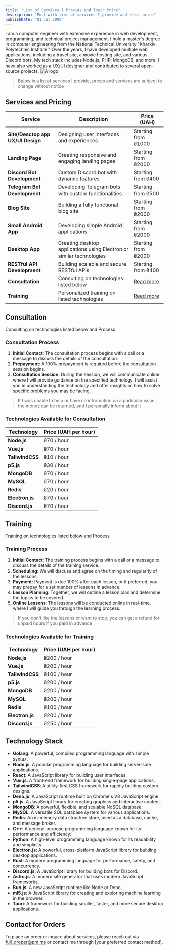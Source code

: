 ```yaml
---
title: "List of Services I Provide and Their Price"
description: "Post with list of services I provide and their price"
publishDate: "01 Jul 2000"
---
```


I am a computer engineer with extensive experience in web development, programming, and technical project management. I hold a master's degree in computer engineering from the National Technical University "Kharkiv Polytechnic Institute." Over the years, I have developed multiple web applications, including a travel site, a movie hosting site, and various Discord bots. My tech stack includes Node.js, PHP, MongoDB, and more. I have also worked as a UX/UI designer and contributed to several open-source projects.
![A logo](@/assets/about-astro.png)
> Below is a list of services I provide, prices and services are subject to change without notice


## Services and Pricing

| **Service**                       | **Description**                                                      | **Price (UAH)** |
|-----------------------------------|----------------------------------------------------------------------|-----------------|
| **Site/Desctop app UX/UI Design** | Designing user interfaces and experiences                            | Starting from ₴1000 |
| **Landing Page**                  | Creating responsive and engaging landing pages                       | Starting from ₴2000 |
| **Discord Bot Development**       | Custom Discord bot with dynamic features                             | Starting from ₴400 |
| **Telegram Bot Development**      | Developing Telegram bots with custom functionalities                 | Starting from ₴500 |
| **Blog Site**                     | Building a fully functional blog site                                | Starting from ₴2000 |
| **Small Android App**             | Developing simple Android applications                               | Starting from ₴2000 |
| **Desktop App**                   | Creating desktop applications using Electron or similar technologies | Starting from ₴2000 |
| **RESTful API Development**       | Building scalable and secure RESTful APIs                            | Starting from ₴400 |
| **Consultation**                  | Consulting on technologies listed below                              | [Read more](#technologies-available-for-consultation) |
| **Training**                      | Personalized training on listed technologies                         | [Read more](#technologies-available-for-training) |

## Consultation

Consulting on technologies listed below and Process

### Consultation Process

1. **Initial Contact**: The consultation process begins with a call or a message to discuss the details of the consultation.
2. **Prepayment**: A 100% prepayment is required before the consultation session begins.
3. **Consultation Session**: During the session, we will communicate online where I will provide guidance on the specified technology. I will assist you in understanding the technology and offer insights on how to solve specific problems you may be facing.
> If I was unable to help or have no information on a particular issue, the money can be returned, and I personally inform about it


### Technologies Available for Consultation
| **Technology**                    | **Price (UAH per hour)**                 |
|-----------------------------------|------------------------------------------|
| **Node.js**                       | ₴70 / hour                               |
| **Vue.js**                        | ₴70 / hour                               |
| **TailwindCSS**                   | ₴10 / hour                               |
| **p5.js**                         | ₴30 / hour                               |
| **MongoDB**                       | ₴70 / hour                               |
| **MySQL**                         | ₴70 / hour                               |
| **Redis**                         | ₴20 / hour                               |
| **Electron.js**                   | ₴70 / hour                               |
| **Discord.js**                    | ₴70 / hour                               |

## Training

Training on technologies listed below and Process

### Training Process

1. **Initial Contact**: The training process begins with a call or a message to discuss the details of the training service.
2. **Scheduling**: We will discuss and agree on the timing and regularity of the lessons.
3. **Payment**: Payment is due 100% after each lesson, or if preferred, you may prepay for a set number of lessons in advance.
4. **Lesson Planning**: Together, we will outline a lesson plan and determine the topics to be covered.
5. **Online Lessons**: The lessons will be conducted online in real-time, where I will guide you through the learning process.

> If you don't like the lessons or want to stop, you can get a refund for unpaid hours if you paid in advance

### Technologies Available for Training

| **Technology**                    | **Price (UAH per hour)**                 |
|-----------------------------------|------------------------------------------|
| **Node.js**                       | ₴200 / hour                              |
| **Vue.js**                        | ₴200 / hour                              |
| **TailwindCSS**                   | ₴100 / hour                              |
| **p5.js**                         | ₴200 / hour                              |
| **MongoDB**                       | ₴200 / hour                              |
| **MySQL**                         | ₴200 / hour                              |
| **Redis**                         | ₴100 / hour                              |
| **Electron.js**                   | ₴200 / hour                              |
| **Discord.js**                    | ₴250 / hour                              |

## Technology Stack

- **Golang**: A powerful, compiled programming language with simple syntax.
- **Node.js**: A popular programming language for building server-side applications.
- **React**: A JavaScript library for building user interfaces.
- **Vue.js**: A front-end framework for building single-page applications.
- **TailwindCSS**: A utility-first CSS framework for rapidly building custom designs.
- **Deno.js**: A JavaScript runtime built on Chrome's V8 JavaScript engine.
- **p5.js**: A JavaScript library for creating graphics and interactive content.
- **MongoDB**: A powerful, flexible, and scalable NoSQL database.
- **MySQL**: A versatile SQL database system for various applications.
- **Redis**: An in-memory data structure store, used as a database, cache, and message broker.
- **C++**: A general-purpose programming language known for its performance and efficiency.
- **Python**: A high-level programming language known for its readability and simplicity.
- **Electron.js**: A powerful, cross-platform JavaScript library for building desktop applications.
- **Rust**: A modern programming language for performance, safety, and concurrency.
- **Discord.js**: A JavaScript library for building bots for Discord.
- **Astro.js**: A modern site generator that uses modern JavaScript frameworks.
- **Bun.js**: A new JavaScript runtime like Node or Deno.
- **ml5.js**: A JavaScript library for creating and exploring machine learning in the browser.
- **Tauri**: A framework for building smaller, faster, and more secure desktop applications.

## Contact for Orders
To place an order or inquire about services, please reach out via [full_droper@pm.me](mailto:full_droper@pm.me) or contact me through [your preferred contact method].


